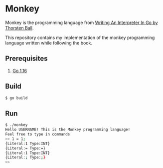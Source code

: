# Monkey

Monkey is the programming language from [Writing An Interpreter In Go by Thorsten Ball](https://interpreterbook.com).

This repository contains my implementation of the monkey programming language written while following the book.

## Prerequisites

1. [Go 1.16](https://golang.org/doc/install)

## Build

```sh
$ go build
```

## Run

```sh
$ ./monkey
Hello USERNAME! This is the Monkey programming language!
Feel free to type in commands
>> 1 = 1;
{Literal:1 Type:INT}
{Literal:= Type:=}
{Literal:1 Type:INT}
{Literal:; Type:;}
>>
```
